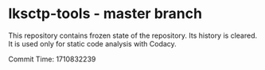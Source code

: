 # lksctp-tools - master branch

This repository contains frozen state of the repository.
Its history is cleared. It is used only for static code
analysis with Codacy.

Commit Time: 1710832239